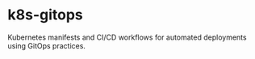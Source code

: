 # k8s-gitops
Kubernetes manifests and CI/CD workflows for automated deployments using GitOps practices.
